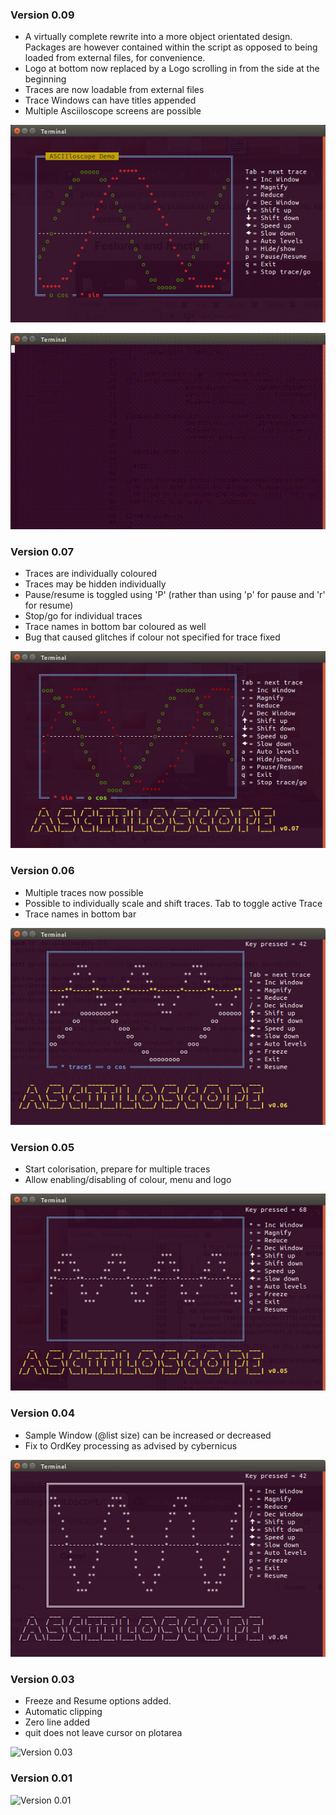 ### Version 0.09
- A virtually complete rewrite into a more object orientated design. Packages are however 
contained within the script as opposed to being loaded from external files, for convenience.
- Logo at bottom now replaced by a Logo scrolling in from the side at the beginning
- Traces are now loadable from external files
- Trace Windows can have titles appended
- Multiple Asciiloscope screens are possible

![Vesion 0.09](https://github.com/saiftynet/ASCIILOSCOPE/blob/master/images/Version%200.09.jpg)

![Vesion 0.09](https://github.com/saiftynet/ASCIILOSCOPE/blob/master/images/asciiloscope%20dual%20trace.gif)

### Version 0.07
- Traces are individually coloured
- Traces may be hidden individually
- Pause/resume is toggled using 'P' (rather than using 'p' for pause and 'r' for resume)
- Stop/go for individual traces
- Trace names in bottom bar coloured as well
- Bug that caused glitches if colour not specified for trace fixed

![Vesion 0.07](https://github.com/saiftynet/ASCIILOSCOPE/blob/master/images/Version%200.07.jpg)

### Version 0.06
- Multiple traces now possible
- Possible to individually scale and shift traces.  Tab to toggle active Trace
- Trace names in bottom bar

![Vesion 0.06](https://github.com/saiftynet/ASCIILOSCOPE/blob/master/images/Version%200.06.jpg)

### Version 0.05
- Start colorisation, prepare for multiple traces
- Allow enabling/disabling of colour, menu and logo

![Vesion 0.05](https://github.com/saiftynet/ASCIILOSCOPE/blob/master/images/Version%200.05.jpg)

### Version 0.04
- Sample Window (@list size) can be increased or decreased
- Fix to OrdKey processing as advised by cybernicus

![Version 0.04](https://github.com/saiftynet/ASCIILOSCOPE/blob/master/images/Version%200.04.jpg)

### Version 0.03

- Freeze and Resume options added.
- Automatic clipping
- Zero line added
- quit does not leave cursor on plotarea

![Version 0.03](https://github.com/saiftynet/ASCIILOSCOPE/blob/master/images/Version%200.03.jpg)


### Version 0.01

![Version 0.01](https://github.com/saiftynet/ASCIILOSCOPE/blob/master/images/asciiloscope.gif)
